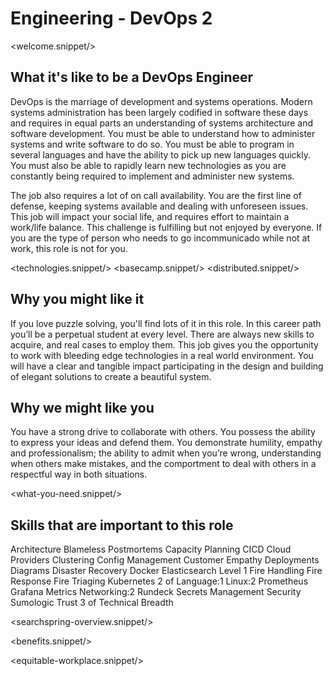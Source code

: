 # Engineering - DevOps 2
<welcome.snippet/>

## What it's like to be a DevOps Engineer
DevOps is the marriage of development and systems operations. Modern systems administration has been largely codified in software these days and requires in equal parts an understanding of systems architecture and software development. You must be able to understand how to administer systems and write software to do so. You must be able to program in several languages and have the ability to pick up new languages quickly. You must also be able to rapidly learn new technologies as you are constantly being required to implement and administer new systems.

The job also requires a lot of on call availability. You are the first line of defense, keeping systems available and dealing with unforeseen issues. This job will impact your social life, and requires effort to maintain a work/life balance. This challenge is fulfilling but not enjoyed by everyone.  If you are the type of person who needs to go incommunicado while not at work, this role is not for you.


<technologies.snippet/>
<basecamp.snippet/>
<distributed.snippet/>

## Why you might like it
If you love puzzle solving, you'll find lots of it in this role. In this career path you’ll be a perpetual student at every level. There are always new skills to acquire, and real cases to employ them. This job gives you the opportunity to work with bleeding edge technologies in a real world environment. You will have a clear and tangible impact participating in the design and building of elegant solutions to create a beautiful system.

## Why we might like you
You have a strong drive to collaborate with others. You possess the ability to express your ideas and defend them. You demonstrate humility, empathy and professionalism; the ability to admit when you’re wrong, understanding when others make mistakes, and the comportment to deal with others in a respectful way in both situations.

<what-you-need.snippet/>

## Skills that are important to this role

<skills>
Architecture
Blameless Postmortems
Capacity Planning
CICD
Cloud Providers
Clustering
Config Management
Customer Empathy
Deployments
Diagrams
Disaster Recovery
Docker
Elasticsearch Level 1
Fire Handling
Fire Response
Fire Triaging
Kubernetes
2 of Language:1
Linux:2
Prometheus
Grafana
Metrics
Networking:2
Rundeck
Secrets Management
Security
Sumologic
Trust
3 of Technical Breadth
</skills>

<inherit doc="engineering-junior-devops.md"/>

<searchspring-overview.snippet/>

<benefits.snippet/>

<equitable-workplace.snippet/>
